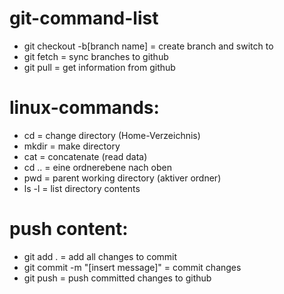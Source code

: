 # git-command-list
+ git checkout -b[branch name] = create branch and switch to 
+ git fetch = sync branches to github
+ git pull = get information from github

# linux-commands:
+ cd = change directory (Home-Verzeichnis)
+ mkdir = make directory
+ cat = concatenate (read data)
+ cd .. = eine ordnerebene nach oben
+ pwd = parent working directory (aktiver ordner)
+ ls -l = list directory contents

# push content:
+ git add . = add all changes to commit
+ git commit -m "[insert message]" = commit changes
+ git push = push committed changes to github